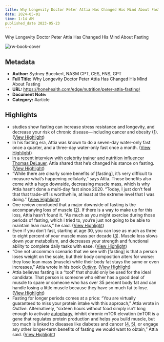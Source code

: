 ```yaml
---
title: Why Longevity Doctor Peter Attia Has Changed His Mind About Fasting
date: 2024-05-01
time: 1:14 AM
published_date 2023-05-23
---
```

Why Longevity Doctor Peter Attia Has Changed His Mind About Fasting

![rw-book-cover](https://honehealth.com/wp-content/uploads/2022/01/cropped-favicon-192x192.png)

## Metadata
- **Author:** Sydney Bueckert, NASM CPT, CES, FNS, GPT
- **Full Title:** Why Longevity Doctor Peter Attia Has Changed His Mind About Fasting
- **URL:** https://honehealth.com/edge/nutrition/peter-attia-fasting/
- **Document Note:** 
- **Category:** #article

## Highlights
- studies show fasting can increase stress resistance and longevity, and decrease your risk of chronic disease—including cancer and obesity ([1](https://www.nejm.org/doi/full/10.1056/nejmra1905136)). ([View Highlight](https://read.readwise.io/read/01hkwf31mprvv6yh90wybhpzbz))
- In his fasting era, Attia was known to do a seven-day water-only fast once a quarter, and a three-day water-only fast once a month. ([View Highlight](https://read.readwise.io/read/01hkwf40w4a9qztsc3ay0qrxxg))
- in a [recent interview with celebrity trainer and nutrition influencer Thomas DeLauer](https://www.youtube.com/watch?v=Tb6gMegtLcg), Attia shared that he’s changed his stance on fasting. ([View Highlight](https://read.readwise.io/read/01hkwf4bh9fq4jw83hbvwsssbz))
- “While there are clearly some benefits of [fasting], it’s very difficult to measure what’s happening cellularly,” says Attia. Those benefits also come with a huge downside, decreasing muscle mass, which is why Attia hasn’t done a multi-day fast since 2020. “Today, I just don’t feel that that trade-off is worthwhile, at least at the extreme level that I was doing.” ([View Highlight](https://read.readwise.io/read/01hkwfhgfahp9vcj88885zg2zw))
- One review concluded that a major downside of fasting is the accompanying loss of muscle ([2](https://www.ncbi.nlm.nih.gov/pmc/articles/PMC6834432/)). If there is a way to make up for this loss, Attia hasn’t found it. “As much as you might exercise during those periods of fasting, which I tried to, you’re just not going to be able to maintain lean mass,” he said. ([View Highlight](https://read.readwise.io/read/01hkwfjm62t8h3r2rr9nd4xmay))
- Even if you don’t fast, starting at age 30, you can lose as much as three to eight percent of your muscle mass per decade ([3](https://www.ncbi.nlm.nih.gov/pmc/articles/PMC2804956/)). Muscle loss slows down your metabolism, and decreases your strength and functional ability to complete daily tasks with ease. ([View Highlight](https://read.readwise.io/read/01hkwfkgwghy8sswxkcwmekyas))
- “One not uncommon scenario that we see with [fasting] is that a person loses weight on the scale, but their body composition alters for worse: they lose lean mass (muscle) while their body fat stays the same or even increases,” Attia wrote in his book [*Outlive*](https://honehealth.com/edge/health/peter-attia-book-outlive-pillars-of-health/). ([View Highlight](https://read.readwise.io/read/01hkwfmedzmph2sh7gh42rtjq6))
- Attia believes fasting is a “tool” that should only be used for the ideal candidate. That person is someone who either has a good deal of muscle to spare or someone who has over 35 percent body fat and can handle losing a little muscle because they have so much fat to lose. ([View Highlight](https://read.readwise.io/read/01hkwfng3gr3y62665817n8bjz))
- Fasting for longer periods comes at a price: “You are virtually guaranteed to miss your protein intake with this approach,” Attia wrote in *Outlive*. Alternatively, “sixteen hours without food simply isn’t long enough to activate [autophagy](https://honehealth.com/edge/health/what-is-autophagy-fasting/), inhibit chronic mTOR elevation (mTOR is a gene that regulates protein production and helps you build muscle, but too much is linked to diseases like diabetes and cancer ([4](https://www.frontiersin.org/articles/10.3389/fendo.2018.00621/full), [5](https://cellandbioscience.biomedcentral.com/articles/10.1186/s13578-020-00396-1)), or engage any other longer-term benefits of fasting we would want to obtain,” Attia said. ([View Highlight](https://read.readwise.io/read/01hkwftv2wyhhn0x5tkbepvess))
